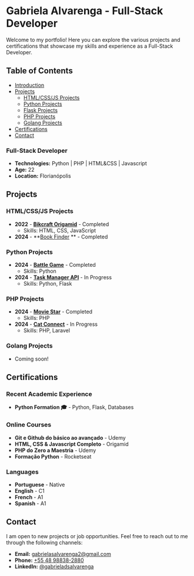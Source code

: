 # Gabriela Alvarenga - Full-Stack Developer

Welcome to my portfolio! Here you can explore the various projects and certifications that showcase my skills and experience as a Full-Stack Developer.

## Table of Contents
- [Introduction](#introduction)
- [Projects](#projects)
  - [HTML/CSS/JS Projects](#htmlcssjs-projects)
  - [Python Projects](#python-projects)
  - [Flask Projects](#flask-projects)
  - [PHP Projects](#php-projects)
  - [Golang Projects](#go-projects)
- [Certifications](#certifications)
- [Contact](#contact)

### Full-Stack Developer
- **Technologies:** Python | PHP | HTML&CSS | Javascript
- **Age:** 22
- **Location:** Florianópolis

## Projects

### HTML/CSS/JS Projects
- **2022** - **[Bikcraft Origamid](https://gabrieladsalv-projects.github.io/bikcraft/)** - Completed
  - Skills: HTML, CSS, JavaScript
- **2024** - **[Book Finder](https://gabrieladsalv.github.io/book-finder) ** - Completed 

### Python Projects
- **2024** - **[Battle Game](https://github.com/gabrieladsalv/battle-game)** - Completed
  - Skills: Python
- **2024** - **[Task Manager API](https://github.com/gabrieladsalv/tasks-flask-crud)** - In Progress
  - Skills: Python, Flask

### PHP Projects
- **2024** - **[Movie Star](https://github.com/gabrieladsalv-projects/php-moviestar)** - Completed
  - Skills: PHP
- **2024** - **[Cat Connect](https://github.com/gabrieladsalv-projects/cats-room)** - In Progress
  - Skills: PHP, Laravel

### Golang Projects
- Coming soon!

## Certifications

### Recent Academic Experience
- **Python Formation 🎓** - Python, Flask, Databases

### Online Courses
- **Git e Github do básico ao avançado** - Udemy
- **HTML, CSS & Javascript Completo** - Origamid
- **PHP do Zero a Maestria** - Udemy
- **Formação Python** - Rocketseat

### Languages
- **Portuguese** - Native
- **English** - C1
- **French** - A1
- **Spanish** - A1

## Contact

I am open to new projects or job opportunities. Feel free to reach out to me through the following channels:

- **Email:** [gabrielasalvarenga2@gmail.com](mailto:gabrielasalvarenga2@gmail.com)
- **Phone:** [+55 48 98838-2880](tel:+5548988382880)
- **LinkedIn:** [@gabrieladsalvarenga](https://www.linkedin.com/in/gabrieladsalvarenga/)